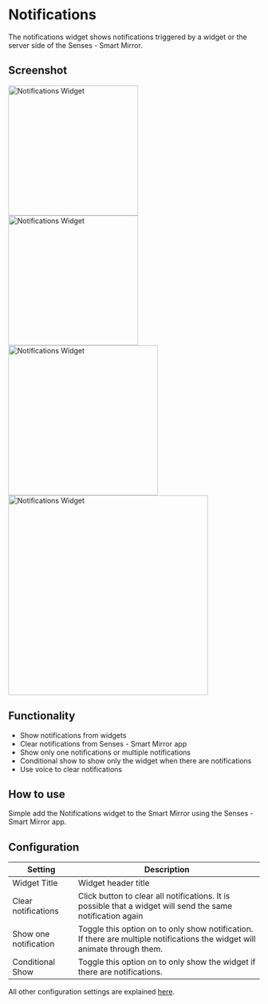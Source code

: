 # Notifications

The notifications widget shows notifications triggered by a widget or the server side of the Senses - Smart Mirror. 

## Screenshot

<div class="image-wrapper"> 
  <img class="widget-image" src="/images/widgets/notifications-1.png" alt="Notifications Widget" width="260"/>
  <img class="widget-image" src="/images/widgets/notifications-2.png" alt="Notifications Widget" width="260"/>
  <img class="widget-image" src="/images/widgets/notifications-3.png" alt="Notifications Widget" width="300"/>
  <img class="widget-image" src="/images/widgets/notifications-4.png" alt="Notifications Widget" width="400"/>
</div>

## Functionality

- Show notifications from widgets
- Clear notifications from Senses - Smart Mirror app
- Show only one notifications or multiple notifications
- Conditional show to show only the widget when there are notifications
- Use voice to clear notifications

## How to use

Simple add the Notifications widget to the Smart Mirror using the Senses - Smart Mirror app. 

## Configuration

| Setting | Description |
| ----------- | ----------- |
| Widget Title | Widget header title |
| Clear notifications | Click button to clear all notifications. It is possible that a widget will send the same notification again |
| Show one notification | Toggle this option on to only show notification. If there are multiple notifications the widget will animate through them. |
| Conditional Show | Toggle this option on to only show the widget if there are notifications. | 

All other configuration settings are explained [here](/widgets/introduction.html#default-widget-configuration-options).